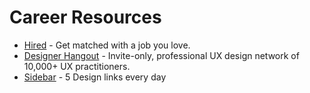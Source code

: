 # Career Resources

- [Hired][1] - Get matched with a job you love.
- [Designer Hangout][2] - Invite-only, professional UX design network of 10,000+ UX practitioners.
- [Sidebar][3] - 5 Design links every day

[1]:	http://leovogel.com/links/i
[2]:	http://leovogel.com/links/h
[3]:	Sidebar.io